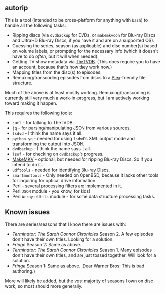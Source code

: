 ## autorip

This is a tool (intended to be cross-platform for anything with `bash`)
to handle all the following tasks:

* Ripping discs (via `dvdbackup` for DVDs, or `makemkvcon` for Blu-ray
  Discs and UltraHD Blu-ray Discs, if you have it and are on a supported
  OS).
* Guessing the series, season (as applicable) and disc number(s) based
  on volume labels, or prompting for the necessary info (which it doesn't
  have to do _often_, but it will when needed).
* Getting TV show metadata via [TheTVDB](https://www.thetvdb.com/). (This
  does require you to have an account, because that's how they work now.)
* Mapping titles from the disc(s) to episodes.
* Remuxing/transcoding episodes from discs to a
  [Plex](https://plex.tv/)-friendly file structure.

Much of the above is at least mostly working. Remuxing/transcoding is
currently still very much a work-in-progress, but I am actively working
toward making it happen.

This requires the following tools:

* `curl` - for talking to TheTVDB.
* `jq` - for parsing/manipulating JSON from various sources.
* `lsdvd` - I think the name says it all.
* `python-yq` - needed for using `lsdvd`'s XML output mode and transforming
  the output into JSON.
* `dvdbackup` - I think the name says it all.
* `lsof` - for checking on `dvdbackup`'s progress.
* [MakeMKV](https://www.makemkv.com/) - optional, but needed for ripping
  Blu-ray Discs. So if you intend to do it...
* `udftools` - needed for identifying Blu-ray Discs.
* `smartmontools` - Only needed on OpenBSD, because it lacks other tools for
  inquiring for optical drive information.
* Perl - several processing filters are implemented in it.
* Perl `JSON` module - you know, for kids!
* Perl `Array::Utils` module - for some data structure processing tasks.


## Known issues

There are series/seasons that I know there are issues with:

* _Terminator: The Sarah Connor Chronicles_ Season 2. A few episodes don't have their own titles. Looking for a solution.
* _Fringe_ Season 2: Same as above.
* _Terminator: The Sarah Connor Chronicles_ Season 1. Many episodes don't have their own titles, and are just tossed together. Will look for a solution.
* _Fringe_ Season 1: Same as above. (Dear Warner Bros: This is bad authoring.)

More will likely be added, but the _vast_ majority of seasons I own on disc
work, so most should more generally.

